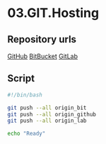 # 03.GIT.Hosting

## Repository urls

[GitHub](https://github.com/6MINYT/03.GIT.Hosting)
[BitBucket](https://bitbucket.org/6MINYT/03.git/src/main/)
[GitLab](https://gitlab.com/6MINYT/03_git)

## Script

```bash
#!/bin/bash

git push --all origin_bit
git push --all origin_github
git push --all origin_lab

echo "Ready"
```
